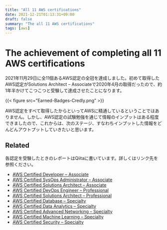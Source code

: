 ```yaml
---
title: "All 11 AWS certifications"
date: 2021-12-21T01:13:31+09:00
draft: false
summary: "The all 11 AWS certifications"
tags: [aws]
---
```


# The achievement of completing all 11 AWS certifications

2021年11月29日に全11個あるAWS認定の全冠を達成しました。初めて取得したAWS認定がSolutions Architect – Associateで2020年4月の取得だったので、約1年半かけてこつこつと受験して達成させたことになります。

{{< figure src="Earned-Badges-Credly.png" >}}

AWS認定をすべて取得したからといってAWSに精通しているということではありません。しかし、AWS認定の試験勉強を通じて情報のインプットはある程度できましたので、これからは、次のステージ、すなわちインプットした情報をどんどんアウトプットしていきたいと思います。

## Related

各認定を受験したときのレポートはQiitaに書いています。詳しくはリンク先を参照ください。

- [AWS Certified Developer – Associate](https://qiita.com/kiyo27/items/016e1e635e08e6054d60)
- [AWS Certified SysOps Administrator – Associate](https://qiita.com/kiyo27/items/a97f833c6b0e87e196a9)
- [AWS Certified Solutions Architect – Associate](https://qiita.com/kiyo27/items/cda4faa2f97509fb2670)
- [AWS Certified DevOps Engineer – Professional](https://qiita.com/kiyo27/items/4b112f4da65aac8d3544)
- [AWS Certified Solutions Architect – Professional](https://qiita.com/kiyo27/items/88ef03ecff7bcb2771c3)
- [AWS Certified Database – Specialty](https://qiita.com/kiyo27/items/35744d019e98a9fc0f1b)
- [AWS Certified Data Analytics – Specialty](https://qiita.com/kiyo27/items/3db754cdfe3c4a82317f)
- [AWS Certified Advanced Networking – Specialty](https://qiita.com/kiyo27/items/9be114afae4817c860be)
- [AWS Certified Machine Learning – Specialty](https://qiita.com/kiyo27/items/fc9a9cfa8a55742ca2e2)
- [AWS Certified Security – Specialty](https://qiita.com/kiyo27/items/7d2e7d06c5016fe1df39)
